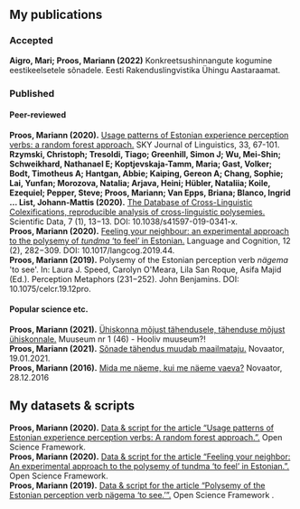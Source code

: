 ## My publications

### Accepted

**Aigro, Mari; Proos, Mariann (2022)** Konkreetsushinnangute kogumine eestikeelsetele sõnadele. Eesti Rakenduslingvistika Ühingu Aastaraamat.


### Published

#### Peer-reviewed

**Proos, Mariann (2020).** [Usage patterns of Estonian experience perception verbs: a random forest approach.](http://www.linguistics.fi/julkaisut/SKY2020/SKYJoL33_Proos.pdf) SKY Journal of Linguistics, 33, 67-101.  
**Rzymski, Christoph; Tresoldi, Tiago; Greenhill, Simon J; Wu, Mei-Shin; Schweikhard, Nathanael E; Koptjevskaja-Tamm, Maria; Gast, Volker; Bodt, Timotheus A; Hantgan, Abbie; Kaiping, Gereon A; Chang, Sophie; Lai, Yunfan; Morozova, Natalia; Arjava, Heini; Hübler, Nataliia; Koile, Ezequiel; Pepper, Steve; Proos, Mariann; Van Epps, Briana; Blanco, Ingrid ... List, Johann-Mattis (2020).** [The Database of Cross-Linguistic Colexifications, reproducible analysis of cross-linguistic polysemies.](https://www.nature.com/articles/s41597-019-0341-x) Scientific Data, 7 (1), 13−13. DOI: 10.1038/s41597-019-0341-x.  
**Proos, Mariann (2020).** [Feeling your neighbour: an experimental approach to the polysemy of *tundma* ‘to feel’ in Estonian.](https://www.cambridge.org/core/journals/language-and-cognition/article/feeling-your-neighbour-an-experimental-approach-to-the-polysemy-of-tundma-to-feel-in-estonian/5CFAEEB53363F88C38D2D64E956930AE) Language and Cognition, 12 (2), 282−309. DOI: 10.1017/langcog.2019.44.  
**Proos, Mariann (2019).** Polysemy of the Estonian perception verb *nägema* 'to see'. In: Laura J. Speed, Carolyn O'Meara, Lila San Roque, Asifa Majid (Ed.). Perception Metaphors (231−252). John Benjamins. DOI: 10.1075/celcr.19.12pro.  

#### Popular science etc.

**Proos, Mariann (2021).** [Ühiskonna mõjust tähendusele, tähenduse mõjust ühiskonnale.](https://ajakiri.muuseum.ee/uhiskonna-mojust-tahendusele-tahenduse-mojust-uhiskonnale/) Muuseum nr 1 (46) - Hooliv muuseum?!  
**Proos, Mariann (2021).** [Sõnade tähendus muudab maailmataju.](https://novaator.err.ee/1608078214/sonade-tahendus-muudab-maailmataju) Novaator, 19.01.2021.  
**Proos, Mariann (2016).** [Mida me näeme, kui me näeme vaeva?](https://novaator.err.ee/260045/mida-me-naeme-kui-me-naeme-vaeva) Novaator, 28.12.2016


## My datasets & scripts

**Proos, Mariann (2020).** [Data & script for the article “Usage patterns of Estonian experience perception verbs: A random forest approach.”.](https://osf.io/jshvf/) Open Science Framework.  
**Proos, Mariann (2020).** [Data & script for the article “Feeling your neighbor: An experimental approach to the polysemy of tundma ‘to feel’ in Estonian.”.](https://osf.io/ptd7n/) Open Science Framework.  
**Proos, Mariann (2019).** [Data & script for the article “Polysemy of the Estonian perception verb nägema ‘to see.’”.](https://osf.io/gm5se/) Open Science Framework . 


